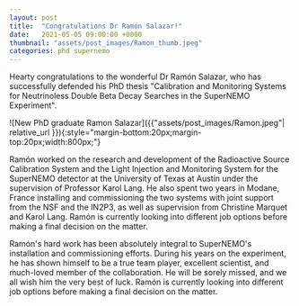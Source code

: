 ```yaml
---
layout: post
title:  "Congratulations Dr Ramón Salazar!"
date:   2021-05-05 09:00:00 +0000
thumbnail: "assets/post_images/Ramon_thumb.jpeg"
categories: phd supernemo
---
```


Hearty congratulations to the wonderful Dr Ramón Salazar, who has successfully defended his PhD thesis "Calibration and Monitoring Systems for Neutrinoless Double Beta Decay Searches in the SuperNEMO Experiment". 

![New PhD graduate Ramon Salazar]({{"assets/post_images/Ramon.jpeg"| relative_url }}){:style="margin-bottom:20px;margin-top:20px;width:800px;"}

Ramón worked on the research and development of the Radioactive Source Calibration System and the Light Injection and Monitoring System for the SuperNEMO detector at the University of Texas at Austin under the supervision of Professor Karol Lang. He also spent two years in Modane, France installing and commissioning the two systems with joint support from the NSF and the IN2P3, as well as supervision from Christine Marquet and Karol Lang. Ramón is currently looking into different job options before making a final decision on the matter.

Ramón's hard work has been absolutely integral to SuperNEMO's installation and commissioning efforts. During his years on the experiment, he has shown himself to be a true team player, excellent scientist, and much-loved member of the collaboration. He will  be sorely missed, and we all wish him the very best of luck. Ramón is currently looking into different job options before making a final decision on the matter.

